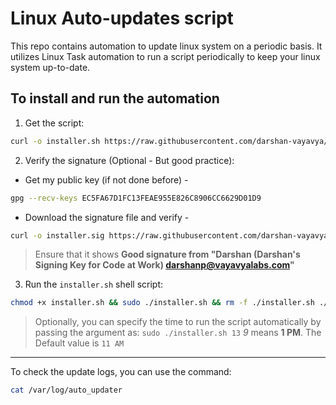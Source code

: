 # Linux Auto-updates script

This repo contains automation to update linux system on a periodic basis. It utilizes Linux Task automation to run a script periodically to keep your linux system up-to-date.

## To install and run the automation

1. Get the script:

```bash
curl -o installer.sh https://raw.githubusercontent.com/darshan-vayavya/linux-auto-updater/refs/heads/main/install.sh
```

2. Verify the signature (Optional - But good practice):

- Get my public key (if not done before) -

```bash
gpg --recv-keys EC5FA67D1FC13FEAE955E826C8906CC6629D01D9
```

- Download the signature file and verify -

```bash
curl -o installer.sig https://raw.githubusercontent.com/darshan-vayavya/linux-auto-updater/refs/heads/main/install.sh.sig && gpg --verify installer.sig installer.sh
```

> Ensure that it shows **Good signature from "Darshan (Darshan's Signing Key for Code at Work) <darshanp@vayavyalabs.com>"**

3. Run the `installer.sh` shell script:

```bash
chmod +x installer.sh && sudo ./installer.sh && rm -f ./installer.sh ./installer.sig
```

> Optionally, you can specify the time to run the script automatically by passing the argument as:
> ```sudo ./installer.sh 13```
> *9* means **1 PM**. The Default value is `11 AM`

---

To check the update logs, you can use the command:

```bash
cat /var/log/auto_updater
```
